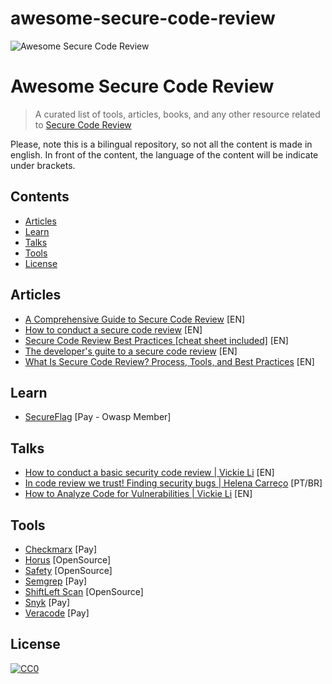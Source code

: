 # awesome-secure-code-review

<img src="awesome-secure-code-review.png" alt="Awesome Secure Code Review" />

# Awesome Secure Code Review 

> A curated list of tools, articles, books, and any other resource related to [Secure Code Review](https://www.synopsys.com/glossary/what-is-code-review.html#:~:text=Secure%20code%20review%20is%20a,style%20guidelines%2C%20among%20other%20activities.)

Please, note this is a bilingual repository, so not all the content is made in english. In front of the content, the language of the content will be indicate under brackets.

## Contents

- [Articles](#articles)
- [Learn](#learn)
- [Talks](#talks)
- [Tools](#tools)
- [License](#license)

## Articles

- [A Comprehensive Guide to Secure Code Review](https://medium.com/@krunal-kawa/a-comprehensive-guide-to-secure-code-review-529e31897b53) [EN] 
- [How to conduct a secure code review](https://www.techtarget.com/searchsecurity/tip/How-to-conduct-a-secure-code-review) [EN] 
- [Secure Code Review Best Practices [cheat sheet included]](https://blog.gitguardian.com/secure-code-review-cheat-sheet-included/) [EN]  
- [The developer's guite to a secure code review](https://www.tabnine.com/blog/the-developers-guide-to-a-secure-code-review/) [EN] 
- [What Is Secure Code Review? Process, Tools, and Best Practices](https://www.aquasec.com/cloud-native-academy/devsecops/secure-code-review/) [EN]

## Learn

- [SecureFlag](https://www.secureflag.com/) [Pay - Owasp Member]

## Talks

- [How to conduct a basic security code review | Vickie Li](https://www.youtube.com/watch?v=e52nVG7wR2Q) [EN] 
- [In code review we trust! Finding security bugs | Helena Carreço](https://www.youtube.com/watch?v=gewNYKjYybA&t=5586s) [PT/BR] 
- [How to Analyze Code for Vulnerabilities | Vickie Li](https://www.youtube.com/watch?v=A8CNysN-lOM) [EN]  

## Tools

- [Checkmarx](https://checkmarx.com/) [Pay]
- [Horus](https://horusec.io/site/) [OpenSource]
- [Safety](https://safetycli.com/product/safety-cli?utm_source=pyupio&utm_medium=redirect&utm_campaign=pyup_rd&utm_id=0817&utm_content=marketing) [OpenSource]
- [Semgrep](https://semgrep.dev/) [Pay]
- [ShiftLeft Scan](https://github.com/ShiftLeftSecurity/sast-scan) [OpenSource]
- [Snyk](https://snyk.io/pt-BR/) [Pay]
- [Veracode](https://www.veracode.com/) [Pay]

## License

[![CC0](http://mirrors.creativecommons.org/presskit/buttons/88x31/svg/cc-zero.svg)](http://creativecommons.org/publicdomain/zero/1.0)

